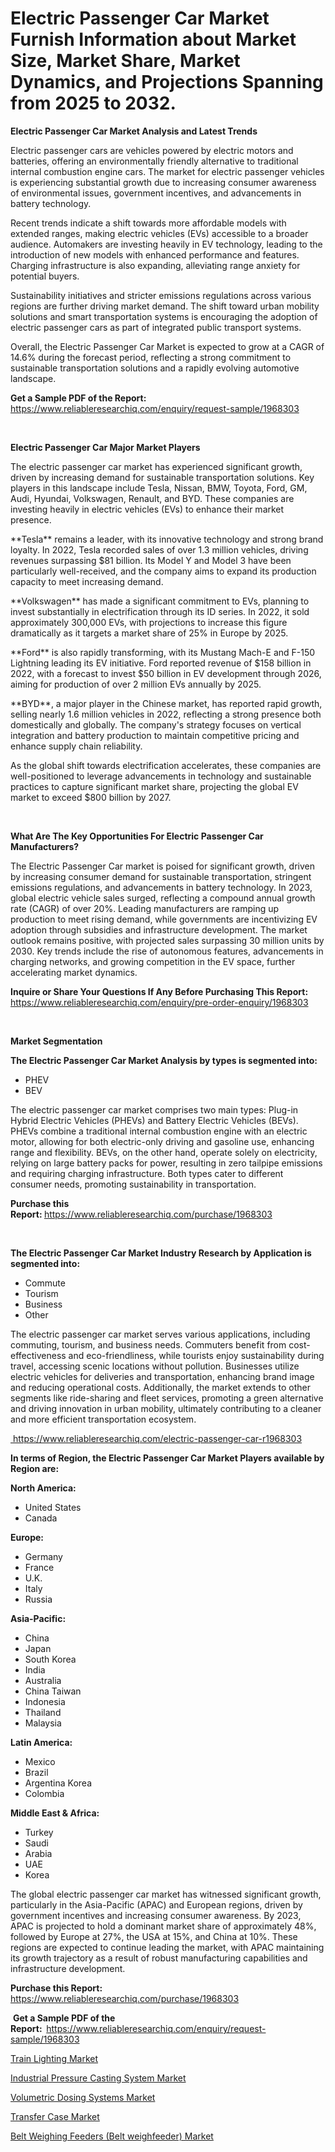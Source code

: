 <p><h1>Electric Passenger Car Market Furnish Information about Market Size, Market Share, Market Dynamics, and Projections Spanning from 2025 to 2032.</h1></p><p><strong>Electric Passenger Car Market Analysis and Latest Trends</strong></p>
<p><p>Electric passenger cars are vehicles powered by electric motors and batteries, offering an environmentally friendly alternative to traditional internal combustion engine cars. The market for electric passenger vehicles is experiencing substantial growth due to increasing consumer awareness of environmental issues, government incentives, and advancements in battery technology. </p><p>Recent trends indicate a shift towards more affordable models with extended ranges, making electric vehicles (EVs) accessible to a broader audience. Automakers are investing heavily in EV technology, leading to the introduction of new models with enhanced performance and features. Charging infrastructure is also expanding, alleviating range anxiety for potential buyers. </p><p>Sustainability initiatives and stricter emissions regulations across various regions are further driving market demand. The shift toward urban mobility solutions and smart transportation systems is encouraging the adoption of electric passenger cars as part of integrated public transport systems. </p><p>Overall, the Electric Passenger Car Market is expected to grow at a CAGR of 14.6% during the forecast period, reflecting a strong commitment to sustainable transportation solutions and a rapidly evolving automotive landscape.</p></p>
<p><strong>Get a Sample PDF of the Report:&nbsp;</strong> <a href="https://www.reliableresearchiq.com/enquiry/request-sample/1968303?utm_campaign=2333&utm_medium=2&utm_source=Github&utm_content=ia&utm_term=30032025&utm_id=electric-passenger-car">https://www.reliableresearchiq.com/enquiry/request-sample/1968303</a></p>
<p>&nbsp;</p>
<p><strong>Electric Passenger Car Major Market Players</strong></p>
<p><p>The electric passenger car market has experienced significant growth, driven by increasing demand for sustainable transportation solutions. Key players in this landscape include Tesla, Nissan, BMW, Toyota, Ford, GM, Audi, Hyundai, Volkswagen, Renault, and BYD. These companies are investing heavily in electric vehicles (EVs) to enhance their market presence.</p><p>**Tesla** remains a leader, with its innovative technology and strong brand loyalty. In 2022, Tesla recorded sales of over 1.3 million vehicles, driving revenues surpassing $81 billion. Its Model Y and Model 3 have been particularly well-received, and the company aims to expand its production capacity to meet increasing demand.</p><p>**Volkswagen** has made a significant commitment to EVs, planning to invest substantially in electrification through its ID series. In 2022, it sold approximately 300,000 EVs, with projections to increase this figure dramatically as it targets a market share of 25% in Europe by 2025.</p><p>**Ford** is also rapidly transforming, with its Mustang Mach-E and F-150 Lightning leading its EV initiative. Ford reported revenue of $158 billion in 2022, with a forecast to invest $50 billion in EV development through 2026, aiming for production of over 2 million EVs annually by 2025.</p><p>**BYD**, a major player in the Chinese market, has reported rapid growth, selling nearly 1.6 million vehicles in 2022, reflecting a strong presence both domestically and globally. The company's strategy focuses on vertical integration and battery production to maintain competitive pricing and enhance supply chain reliability.</p><p>As the global shift towards electrification accelerates, these companies are well-positioned to leverage advancements in technology and sustainable practices to capture significant market share, projecting the global EV market to exceed $800 billion by 2027.</p></p>
<p>&nbsp;</p>
<p><strong>What Are The Key Opportunities For Electric Passenger Car Manufacturers?</strong></p>
<p><p>The Electric Passenger Car market is poised for significant growth, driven by increasing consumer demand for sustainable transportation, stringent emissions regulations, and advancements in battery technology. In 2023, global electric vehicle sales surged, reflecting a compound annual growth rate (CAGR) of over 20%. Leading manufacturers are ramping up production to meet rising demand, while governments are incentivizing EV adoption through subsidies and infrastructure development. The market outlook remains positive, with projected sales surpassing 30 million units by 2030. Key trends include the rise of autonomous features, advancements in charging networks, and growing competition in the EV space, further accelerating market dynamics.</p></p>
<p><strong>Inquire or Share Your Questions If Any Before Purchasing This Report:</strong> <a href="https://www.reliableresearchiq.com/enquiry/pre-order-enquiry/1968303?utm_campaign=2333&utm_medium=2&utm_source=Github&utm_content=ia&utm_term=30032025&utm_id=electric-passenger-car">https://www.reliableresearchiq.com/enquiry/pre-order-enquiry/1968303</a></p>
<p>&nbsp;</p>
<p><strong>Market Segmentation</strong></p>
<p><strong>The Electric Passenger Car Market Analysis by types is segmented into:</strong></p>
<p><ul><li>PHEV</li><li>BEV</li></ul></p>
<p><p>The electric passenger car market comprises two main types: Plug-in Hybrid Electric Vehicles (PHEVs) and Battery Electric Vehicles (BEVs). PHEVs combine a traditional internal combustion engine with an electric motor, allowing for both electric-only driving and gasoline use, enhancing range and flexibility. BEVs, on the other hand, operate solely on electricity, relying on large battery packs for power, resulting in zero tailpipe emissions and requiring charging infrastructure. Both types cater to different consumer needs, promoting sustainability in transportation.</p></p>
<p><strong>Purchase this Report:&nbsp;</strong><a href="https://www.reliableresearchiq.com/purchase/1968303?utm_campaign=2333&utm_medium=2&utm_source=Github&utm_content=ia&utm_term=30032025&utm_id=electric-passenger-car">https://www.reliableresearchiq.com/purchase/1968303</a></p>
<p>&nbsp;</p>
<p><strong>The Electric Passenger Car Market Industry Research by Application is segmented into:</strong></p>
<p><ul><li>Commute</li><li>Tourism</li><li>Business</li><li>Other</li></ul></p>
<p><p>The electric passenger car market serves various applications, including commuting, tourism, and business needs. Commuters benefit from cost-effectiveness and eco-friendliness, while tourists enjoy sustainability during travel, accessing scenic locations without pollution. Businesses utilize electric vehicles for deliveries and transportation, enhancing brand image and reducing operational costs. Additionally, the market extends to other segments like ride-sharing and fleet services, promoting a green alternative and driving innovation in urban mobility, ultimately contributing to a cleaner and more efficient transportation ecosystem.</p></p>
<p><a href="https://www.reliableresearchiq.com/electric-passenger-car-r1968303?utm_campaign=2333&utm_medium=2&utm_source=Github&utm_content=ia&utm_term=30032025&utm_id=electric-passenger-car">&nbsp;https://www.reliableresearchiq.com/electric-passenger-car-r1968303</a></p>
<p><strong>In terms of Region, the Electric Passenger Car Market Players available by Region are:</strong></p>
<p>
    <p> <strong> North America: </strong>
        <ul>
            <li>United States</li>
            <li>Canada</li>
        </ul>
        </p> 
    <p> <strong> Europe: </strong>
        <ul>
            <li>Germany</li>
            <li>France</li>
            <li>U.K.</li>
            <li>Italy</li>
            <li>Russia</li>
        </ul>
        </p> 
    <p> <strong> Asia-Pacific: </strong>
        <ul>
            <li>China</li>
            <li>Japan</li>
            <li>South Korea</li>
            <li>India</li>
            <li>Australia</li>
            <li>China Taiwan</li>
            <li>Indonesia</li>
            <li>Thailand</li>
            <li>Malaysia</li>
        </ul>
        </p> 
    <p> <strong> Latin America: </strong>
        <ul>
            <li>Mexico</li>
            <li>Brazil</li>
            <li>Argentina Korea</li>
            <li>Colombia</li>
        </ul>
        </p> 
    <p> <strong> Middle East & Africa: </strong>
        <ul>
            <li>Turkey</li>
            <li>Saudi</li>
            <li>Arabia</li>
            <li>UAE</li>
            <li>Korea</li>
        </ul>
    </p>
    </p>
<p><p>The global electric passenger car market has witnessed significant growth, particularly in the Asia-Pacific (APAC) and European regions, driven by government incentives and increasing consumer awareness. By 2023, APAC is projected to hold a dominant market share of approximately 48%, followed by Europe at 27%, the USA at 15%, and China at 10%. These regions are expected to continue leading the market, with APAC maintaining its growth trajectory as a result of robust manufacturing capabilities and infrastructure development.</p></p>
<p><strong>Purchase this Report: </strong><a href="https://www.reliableresearchiq.com/purchase/1968303?utm_campaign=2333&utm_medium=2&utm_source=Github&utm_content=ia&utm_term=30032025&utm_id=electric-passenger-car">https://www.reliableresearchiq.com/purchase/1968303</a></p>
<p>&nbsp;<strong>Get a Sample PDF of the Report:&nbsp;&nbsp;</strong><a href="https://www.reliableresearchiq.com/enquiry/request-sample/1968303?utm_campaign=2333&utm_medium=2&utm_source=Github&utm_content=ia&utm_term=30032025&utm_id=electric-passenger-car">https://www.reliableresearchiq.com/enquiry/request-sample/1968303</a></p>
<p><strong></strong></p>
<p><p><a href="https://github.com/kielbledeni0/Market-Research-Report-List-1/blob/main/train-lighting-market.md?utm_campaign=2333&utm_medium=2&utm_source=Github&utm_content=ia&utm_term=30032025&utm_id=electric-passenger-car">Train Lighting Market</a></p><p><a href="https://www.linkedin.com/pulse/industrial-pressure-casting-system-market-insights-report-company-specific-c7yqc?utm_campaign=2333&utm_medium=2&utm_source=Github&utm_content=ia&utm_term=30032025&utm_id=electric-passenger-car">Industrial Pressure Casting System Market</a></p><p><a href="https://www.linkedin.com/pulse/according-latest-trend-analysis-volumetric-dosing-systems-market-8izkf?utm_campaign=2333&utm_medium=2&utm_source=Github&utm_content=ia&utm_term=30032025&utm_id=electric-passenger-car">Volumetric Dosing Systems Market</a></p><p><a href="https://github.com/ernierintzfu/Market-Research-Report-List-1/blob/main/transfer-case-market.md?utm_campaign=2333&utm_medium=2&utm_source=Github&utm_content=ia&utm_term=30032025&utm_id=electric-passenger-car">Transfer Case Market</a></p><p><a href="https://www.linkedin.com/pulse/belt-weighing-feeders-weighfeeder-market-analysis-driving-business-ll9hf?utm_campaign=2333&utm_medium=2&utm_source=Github&utm_content=ia&utm_term=30032025&utm_id=electric-passenger-car">Belt Weighing Feeders (Belt weighfeeder) Market</a></p></p>